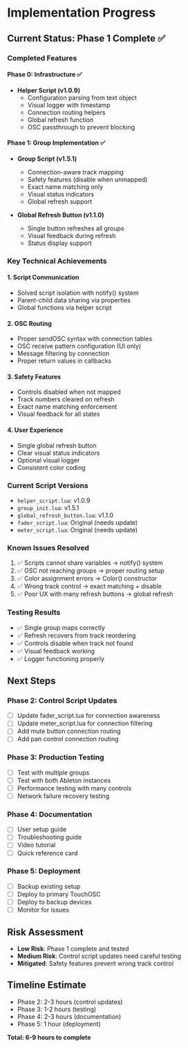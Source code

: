 # Implementation Progress

## Current Status: Phase 1 Complete ✅

### Completed Features

#### Phase 0: Infrastructure ✅
- **Helper Script (v1.0.9)**
  - Configuration parsing from text object
  - Visual logger with timestamp
  - Connection routing helpers
  - Global refresh function
  - OSC passthrough to prevent blocking

#### Phase 1: Group Implementation ✅
- **Group Script (v1.5.1)**
  - Connection-aware track mapping
  - Safety features (disable when unmapped)
  - Exact name matching only
  - Visual status indicators
  - Global refresh support
  
- **Global Refresh Button (v1.1.0)**
  - Single button refreshes all groups
  - Visual feedback during refresh
  - Status display support

### Key Technical Achievements

#### 1. Script Communication
- Solved script isolation with notify() system
- Parent-child data sharing via properties
- Global functions via helper script

#### 2. OSC Routing
- Proper sendOSC syntax with connection tables
- OSC receive pattern configuration (UI only)
- Message filtering by connection
- Proper return values in callbacks

#### 3. Safety Features
- Controls disabled when not mapped
- Track numbers cleared on refresh
- Exact name matching enforcement
- Visual feedback for all states

#### 4. User Experience
- Single global refresh button
- Clear visual status indicators
- Optional visual logger
- Consistent color coding

### Current Script Versions
- `helper_script.lua`: v1.0.9
- `group_init.lua`: v1.5.1
- `global_refresh_button.lua`: v1.1.0
- `fader_script.lua`: Original (needs update)
- `meter_script.lua`: Original (needs update)

### Known Issues Resolved
1. ✅ Scripts cannot share variables → notify() system
2. ✅ OSC not reaching groups → proper routing setup
3. ✅ Color assignment errors → Color() constructor
4. ✅ Wrong track control → exact matching + disable
5. ✅ Poor UX with many refresh buttons → global refresh

### Testing Results
- ✅ Single group maps correctly
- ✅ Refresh recovers from track reordering
- ✅ Controls disable when track not found
- ✅ Visual feedback working
- ✅ Logger functioning properly

## Next Steps

### Phase 2: Control Script Updates
- [ ] Update fader_script.lua for connection awareness
- [ ] Update meter_script.lua for connection filtering
- [ ] Add mute button connection routing
- [ ] Add pan control connection routing

### Phase 3: Production Testing
- [ ] Test with multiple groups
- [ ] Test with both Ableton instances
- [ ] Performance testing with many controls
- [ ] Network failure recovery testing

### Phase 4: Documentation
- [ ] User setup guide
- [ ] Troubleshooting guide
- [ ] Video tutorial
- [ ] Quick reference card

### Phase 5: Deployment
- [ ] Backup existing setup
- [ ] Deploy to primary TouchOSC
- [ ] Deploy to backup devices
- [ ] Monitor for issues

## Risk Assessment
- **Low Risk**: Phase 1 complete and tested
- **Medium Risk**: Control script updates need careful testing
- **Mitigated**: Safety features prevent wrong track control

## Timeline Estimate
- Phase 2: 2-3 hours (control updates)
- Phase 3: 1-2 hours (testing)
- Phase 4: 2-3 hours (documentation)
- Phase 5: 1 hour (deployment)

**Total: 6-9 hours to complete**
